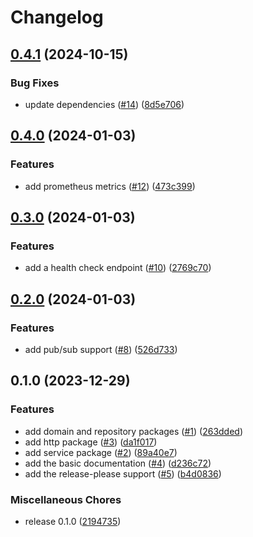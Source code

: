 # Changelog

## [0.4.1](https://github.com/allisson/psqlqueue/compare/v0.4.0...v0.4.1) (2024-10-15)


### Bug Fixes

* update dependencies ([#14](https://github.com/allisson/psqlqueue/issues/14)) ([8d5e706](https://github.com/allisson/psqlqueue/commit/8d5e70676b300345f81a2215ddf9001aae8de405))

## [0.4.0](https://github.com/allisson/psqlqueue/compare/v0.3.0...v0.4.0) (2024-01-03)


### Features

* add prometheus metrics ([#12](https://github.com/allisson/psqlqueue/issues/12)) ([473c399](https://github.com/allisson/psqlqueue/commit/473c399ba45ec8e7132a2a085b8658ad5dadad52))

## [0.3.0](https://github.com/allisson/psqlqueue/compare/v0.2.0...v0.3.0) (2024-01-03)


### Features

* add a health check endpoint ([#10](https://github.com/allisson/psqlqueue/issues/10)) ([2769c70](https://github.com/allisson/psqlqueue/commit/2769c70bd316f1f04e1033b37b3c4d422fe6a0a2))

## [0.2.0](https://github.com/allisson/psqlqueue/compare/v0.1.0...v0.2.0) (2024-01-03)


### Features

* add pub/sub support ([#8](https://github.com/allisson/psqlqueue/issues/8)) ([526d733](https://github.com/allisson/psqlqueue/commit/526d733acaf94cbbe20c2727f0c1bb5d3674eb89))

## 0.1.0 (2023-12-29)


### Features

* add domain and repository packages ([#1](https://github.com/allisson/psqlqueue/issues/1)) ([263dded](https://github.com/allisson/psqlqueue/commit/263dded6f8932c0bbf5f6b6981b274d13abc9268))
* add http package ([#3](https://github.com/allisson/psqlqueue/issues/3)) ([da1f017](https://github.com/allisson/psqlqueue/commit/da1f017ab84d85b1c6300a2c5fd88fd4010a2127))
* add service package ([#2](https://github.com/allisson/psqlqueue/issues/2)) ([89a40e7](https://github.com/allisson/psqlqueue/commit/89a40e7a281f85f80bc16346f775012b6ef3b9a9))
* add the basic documentation ([#4](https://github.com/allisson/psqlqueue/issues/4)) ([d236c72](https://github.com/allisson/psqlqueue/commit/d236c72999d3d2dedff80a74500e086eaa4d0e62))
* add the release-please support ([#5](https://github.com/allisson/psqlqueue/issues/5)) ([b4d0836](https://github.com/allisson/psqlqueue/commit/b4d0836863d8d01bd45397e7a431694b9d62ca9b))


### Miscellaneous Chores

* release 0.1.0 ([2194735](https://github.com/allisson/psqlqueue/commit/21947359d095e046871093afc988f6c40c51cb3b))
